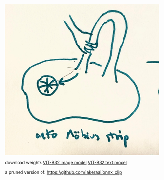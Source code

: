 ![handle-and-asterisk](./handle-and-asterisk.jpg)

download weights
[VIT-B32 image model](https://lakera-clip.s3.eu-west-1.amazonaws.com/clip_image_model_vitb32.onnx)
[VIT-B32 text model](https://lakera-clip.s3.eu-west-1.amazonaws.com/clip_text_model_vitb32.onnx)

a pruned version of: https://github.com/lakeraai/onnx_clip
